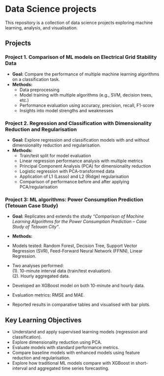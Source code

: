 # Data Science projects

This repository is a collection of data science projects exploring machine learning, analysis, and visualisation.

## Projects

### Project 1. Comparison of ML models on Electrical Grid Stability Data
- **Goal:** Compare the performance of multiple machine learning algorithms on a classification task.  
- **Methods:**  
  - Data preprocessing  
  - Model training with multiple algorithms (e.g., SVM, decision trees, etc.)  
  - Performance evaluation using accuracy, precision, recall, F1-score
  - Insights into model strengths and weaknesses  

### Project 2. Regression and Classification with Dimensionality Reduction and Regularisation
- **Goal:** Explore regression and classification models with and without dimensionality reduction and regularisation.  
- **Methods:**  
  - Train/test split for model evaluation  
  - Linear regression performance analysis with multiple metrics  
  - Principal Component Analysis (PCA) for dimensionality reduction  
  - Logistic regression with PCA-transformed data  
  - Application of L1 (Lasso) and L2 (Ridge) regularisation  
  - Comparison of performance before and after applying PCA/regularisation  

### Project 3: ML algorithms: Power Consumption Prediction (Tetouan Case Study)  
- **Goal:** Replicates and extends the study *“Comparison of Machine Learning Algorithms for the Power Consumption Prediction – Case Study of Tetouan City”*.

- **Methods:**
- Models tested: Random Forest, Decision Tree, Support Vector Regression (SVR), Feed-Forward Neural Network (FFNN), Linear Regression.  
- Two analyses performed:  
  (1). 10-minute interval data (train/test evaluation).  
  (2). Hourly aggregated data.  
- Developed an XGBoost model on both 10-minute and hourly data.  
- Evaluation metrics: RMSE and MAE.  
- Reported results in comparative tables and visualised with bar plots.
  
## Key Learning Objectives
- Understand and apply supervised learning models (regression and classification).  
- Explore dimensionality reduction using PCA.  
- Evaluate models with standard performance metrics.  
- Compare baseline models with enhanced models using feature reduction and regularisation.
- Explore how traditional ML models compare with XGBoost in short-interval and aggregated time series forecasting.
